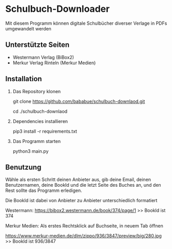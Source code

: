 # Schulbuch-Downloader

Mit diesem Programm können digitale Schulbücher diverser Verlage in PDFs umgewandelt werden

## Unterstützte Seiten

- Westermann Verlag (BiBox2)
- Merkur Verlag Rinteln (Merkur Medien)

## Installation

1.  Das Repository klonen

    git clone https://github.com/bababue/schulbuch-downlaod.git

    cd ./schulbuch-downlaod

2.  Dependencies installieren

    pip3 install -r requirements.txt

3.  Das Programm starten

    python3 main.py

## Benutzung

Wähle als ersten Schritt deinen Anbieter aus, gib deine Email, deinen Benutzernamen, deine BookId und die letzt Seite des Buches an, und den Rest sollte das Programm erledigen.

Die BookId ist dabei von Anbieter zu Anbieter unterschiedlich formatiert

Westermann: https://bibox2.westermann.de/book/374/page/1 >> BookId ist 374

Merkur Medien: Als erstes Rechtsklick auf Buchseite, in neuem Tab öffnen

https://www.merkur-medien.de/dlm/zippo/936/3847/preview/big/280.jpg >> BookId ist 936/3847

